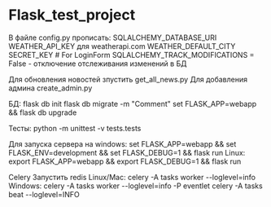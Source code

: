 # Flask_test_project

В файле config.py прописать:
SQLALCHEMY_DATABASE_URI
WEATHER_API_KEY для weatherapi.com
WEATHER_DEFAULT_CITY
SECRET_KEY # For LoginForm
SQLALCHEMY_TRACK_MODIFICATIONS = False - отключение отслеживания изменений в БД
 
Для обновления новостей зпустить get_all_news.py
Для добавления админа create_admin.py

БД:
flask db init
flask db migrate -m "Comment"
set FLASK_APP=webapp && flask db upgrade

Тесты:
python -m unittest -v tests.tests

Для запуска сервера на windows:
set FLASK_APP=webapp && set FLASK_ENV=development && set FLASK_DEBUG=1 && flask run
Linux:
export FLASK_APP=webapp && export FLASK_DEBUG=1 && flask run

Celery
Запустить redis
Linux/Mac:
celery -A tasks worker --loglevel=info
Windows:
celery -A tasks worker --loglevel=info -P eventlet
celery -A tasks beat --loglevel=INFO